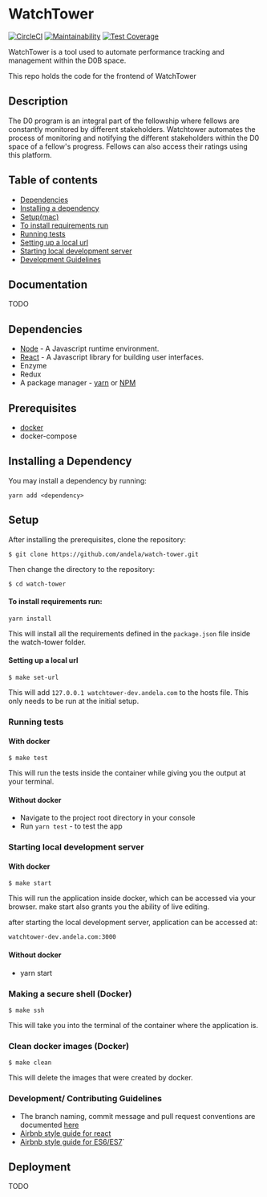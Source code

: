 # WatchTower

[![CircleCI](https://circleci.com/gh/andela/watch-tower.svg?style=svg&circle-token=c0f65666b41a946385c269ad91ce903c4153e1eb)](https://circleci.com/gh/andela/watch-tower)
[![Maintainability](https://api.codeclimate.com/v1/badges/c8aca378abb90a557401/maintainability)](https://codeclimate.com/repos/5bb35f15e2f86a74e2005f45/maintainability)
[![Test Coverage](https://api.codeclimate.com/v1/badges/c8aca378abb90a557401/test_coverage)](https://codeclimate.com/repos/5bb35f15e2f86a74e2005f45/test_coverage)

WatchTower is a tool used to automate performance tracking and management within the D0B space.

This repo holds the code for the frontend of WatchTower

## Description

The D0 program is an integral part of the fellowship where fellows are constantly monitored by different stakeholders.
Watchtower automates the process of monitoring and notifying the different stakeholders within the D0 space of a fellow's progress. Fellows can also access their ratings using this platform.

## Table of contents

- [Dependencies](#dependencies)
- [Installing a dependency](#installing-a-dependency)
- [Setup(mac)](#setup)
- [To install requirements run](#to-install-requirements-run)
- [Running tests](#running-tests)
- [Setting up a local url](#setting-up-a-local-url)
- [Starting local development server](#starting-local-development-server)
- [Development Guidelines](#development-guidelines)

## Documentation

TODO

## Dependencies

- [Node](https://nodejs.org/en/download/) - A Javascript runtime environment.
- [React](https://github.com/facebook/create-react-app) - A Javascript library for building user interfaces.
- Enzyme
- Redux
- A package manager - [yarn](https://yarnpkg.com/lang/en/) or [NPM](https://www.npmjs.com/)

## Prerequisites

- [docker](https://docs.docker.com/)
- docker-compose

## Installing a Dependency

You may install a dependency by running:

```
yarn add <dependency>
```

## Setup

After installing the prerequisites, clone the repository:

```
$ git clone https://github.com/andela/watch-tower.git
```

Then change the directory to the repository:

```
$ cd watch-tower
```

#### To install requirements run:

```
yarn install
```

This will install all the requirements defined in the `package.json` file inside the watch-tower folder.

#### Setting up a local url

```
$ make set-url
```

This will add `127.0.0.1 watchtower-dev.andela.com` to the hosts file.
This only needs to be run at the initial setup.

### Running tests

#### With docker

```
$ make test
```

This will run the tests inside the container while giving you the output at your terminal.

#### Without docker

- Navigate to the project root directory in your console
- Run `yarn test` - to test the app

### Starting local development server

#### With docker

```
$ make start
```

This will run the application inside docker, which can be accessed via your browser. make start also grants you the ability of live editing.

after starting the local development server, application can be accessed at:

```
watchtower-dev.andela.com:3000
```

#### Without docker

- yarn start

### Making a secure shell (Docker)

```
$ make ssh
```

This will take you into the terminal of the container where the application is.

### Clean docker images (Docker)

```
$ make clean
```

This will delete the images that were created by docker.

### Development/ Contributing Guidelines

- The branch naming, commit message and pull request conventions are documented [here](https://github.com/andela/engineering-playbook/tree/master/5.%20Developing/Conventions)
- [Airbnb style guide for react](https://github.com/airbnb/javascript/tree/master/react)
- [Airbnb style guide for ES6/ES7](https://github.com/airbnb/javascript)`

## Deployment

TODO
